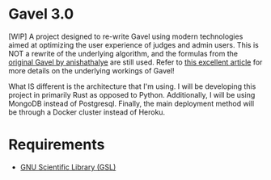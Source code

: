 # Gavel 3.0

[WIP] A project designed to re-write Gavel using modern technologies aimed at optimizing the user experience of judges and admin users. This is NOT a rewrite of the underlying algorithm, and the formulas from the [original Gavel by anishathalye](https://github.com/anishathalye/gavel) are still used. Refer to [this excellent article](https://www.anishathalye.com/2015/03/07/designing-a-better-judging-system/) for more details on the underlying workings of Gavel!

What IS different is the architecture that I'm using. I will be developing this project in primarily Rust as opposed to Python. Additionally, I will be using MongoDB instead of Postgresql. Finally, the main deployment method will be through a Docker cluster instead of Heroku.

# Requirements

* [GNU Scientific Library (GSL)](https://www.gnu.org/software/gsl/)

